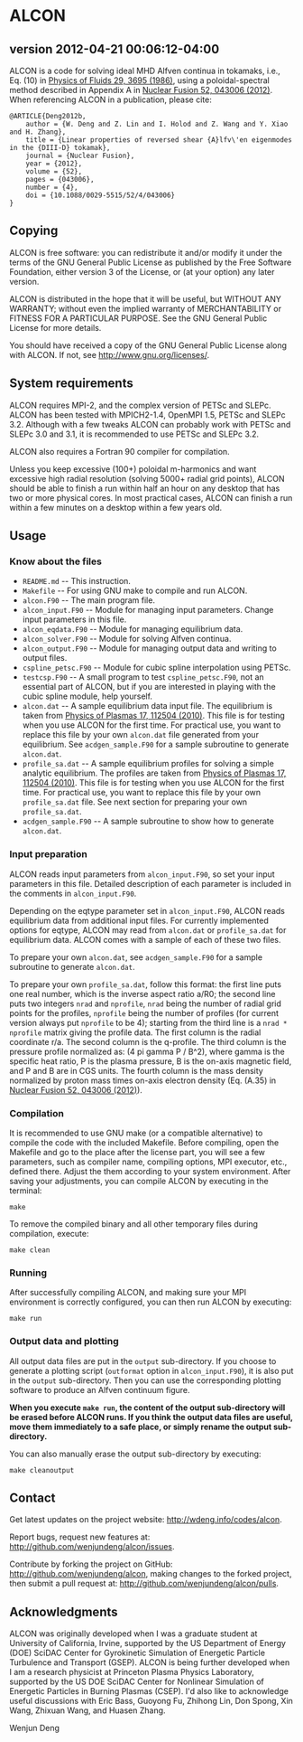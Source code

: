 ALCON
=====
version 2012-04-21 00:06:12-04:00
---------------------------------

ALCON is a code for solving ideal MHD Alfven continua in tokamaks,
i.e., Eq. (10) in
[Physics of Fluids 29, 3695 (1986)](http://dx.doi.org/10.1063/1.865801),
using a poloidal-spectral method described in Appendix A in
[Nuclear Fusion 52, 043006 (2012)](http://wdeng.info/?p=117).
When referencing ALCON in a publication, please cite:

	@ARTICLE{Deng2012b,
		author = {W. Deng and Z. Lin and I. Holod and Z. Wang and Y. Xiao and H. Zhang},
		title = {Linear properties of reversed shear {A}lfv\'en eigenmodes in the {DIII-D} tokamak},
		journal = {Nuclear Fusion},
		year = {2012},
		volume = {52},
		pages = {043006},
		number = {4},
		doi = {10.1088/0029-5515/52/4/043006}
	}


Copying
-------

ALCON is free software: you can redistribute it and/or modify
it under the terms of the GNU General Public License as published by
the Free Software Foundation, either version 3 of the License, or
(at your option) any later version.

ALCON is distributed in the hope that it will be useful,
but WITHOUT ANY WARRANTY; without even the implied warranty of
MERCHANTABILITY or FITNESS FOR A PARTICULAR PURPOSE.  See the
GNU General Public License for more details.

You should have received a copy of the GNU General Public License
along with ALCON.  If not, see <http://www.gnu.org/licenses/>.


System requirements
-------------------

ALCON requires MPI-2, and the complex version of PETSc and SLEPc.  ALCON has
been tested with MPICH2-1.4, OpenMPI 1.5, PETSc and SLEPc 3.2.  Although with a
few tweaks ALCON can probably work with PETSc and SLEPc 3.0 and 3.1, it is
recommended to use PETSc and SLEPc 3.2.

ALCON also requires a Fortran 90 compiler for compilation.

Unless you keep excessive (100+) poloidal m-harmonics and want excessive high
radial resolution (solving 5000+ radial grid points), ALCON should be able to
finish a run within half an hour on any desktop that has two or more physical
cores.  In most practical cases, ALCON can finish a run within a few minutes on
a desktop within a few years old.


Usage
-----

### Know about the files

+ `README.md` -- This instruction.
+ `Makefile` -- For using GNU make to compile and run ALCON.
+ `alcon.F90` -- The main program file.
+ `alcon_input.F90` -- Module for managing input parameters. Change input
parameters in this file.
+ `alcon_eqdata.F90` -- Module for managing equilibrium data.
+ `alcon_solver.F90` -- Module for solving Alfven continua.
+ `alcon_output.F90` -- Module for managing output data and writing to output
files.
+ `cspline_petsc.F90` -- Module for cubic spline interpolation using PETSc.
+ `testcsp.F90` -- A small program to test `cspline_petsc.F90`, not an
essential part of ALCON, but if you are interested in playing with the cubic
spline module, help yourself.
+ `alcon.dat` -- A sample equilibrium data input file.  The equilibrium is
taken from [Physics of Plasmas 17, 112504 (2010)](http://wdeng.info/?p=37).
This file is for testing when you use ALCON for the first time.  For practical
use, you want to replace this file by your own `alcon.dat` file generated from
your equilibrium.  See `acdgen_sample.F90` for a sample subroutine to generate
`alcon.dat`.
+ `profile_sa.dat` -- A sample equilibrium profiles for solving a simple
analytic equilibrium.  The profiles are taken from
[Physics of Plasmas 17, 112504 (2010)](http://wdeng.info/?p=37).  This file is
for testing when you use ALCON for the first time.  For practical use, you want
to replace this file by your own `profile_sa.dat` file.  See next section for
preparing your own `profile_sa.dat`.
+ `acdgen_sample.F90` -- A sample subroutine to show how to generate
`alcon.dat`.


### Input preparation

ALCON reads input parameters from `alcon_input.F90`, so set your input
parameters in this file.  Detailed description of each parameter is included in
the comments in `alcon_input.F90`.

Depending on the eqtype parameter set in `alcon_input.F90`, ALCON reads
equilibrium data from additional input files.  For currently implemented
options for eqtype, ALCON may read from `alcon.dat` or `profile_sa.dat` for
equilibrium data.  ALCON comes with a sample of each of these two files.

To prepare your own `alcon.dat`, see `acdgen_sample.F90` for a sample
subroutine to generate `alcon.dat`.

To prepare your own `profile_sa.dat`, follow this format: the first line puts
one real number, which is the inverse aspect ratio a/R0; the second line puts
two integers `nrad` and `nprofile`, `nrad` being the number of radial grid
points for the profiles, `nprofile` being the number of profiles (for current
version always put `nprofile` to be 4); starting from the third line is a
`nrad * nprofile` matrix giving the profile data.  The first column is the radial
coordinate r/a.  The second column is the q-profile.  The third column is the
pressure profile normalized as: (4 pi gamma P / B^2), where gamma is the
specific heat ratio, P is the plasma pressure, B is the on-axis magnetic field,
and P and B are in CGS units.  The fourth column is the mass density normalized
by proton mass times on-axis electron density (Eq. (A.35) in
[Nuclear Fusion 52, 043006 (2012)](http://wdeng.info/?p=117)).


### Compilation

It is recommended to use GNU make (or a compatible alternative) to compile the
code with the included Makefile.  Before compiling, open the Makefile and go to
the place after the license part, you will see a few parameters, such as
compiler name, compiling options, MPI executor, etc., defined there.  Adjust
the them according to your system environment.  After saving your adjustments,
you can compile ALCON by executing in the terminal:

	make

To remove the compiled binary and all other temporary files during compilation,
execute:

	make clean


### Running

After successfully compiling ALCON, and making sure your MPI environment is
correctly configured, you can then run ALCON by executing:

	make run


### Output data and plotting

All output data files are put in the `output` sub-directory.  If you choose to
generate a plotting script (`outformat` option in `alcon_input.F90`), it is
also put in the `output` sub-directory.  Then you can use the corresponding
plotting software to produce an Alfven continuum figure.

**When you execute `make run`, the content of the output sub-directory will be
erased before ALCON runs.  If you think the output data files are useful, move
them immediately to a safe place, or simply rename the output sub-directory.**

You can also manually erase the output sub-directory by executing:

	make cleanoutput


Contact
-------

Get latest updates on the project website:
<http://wdeng.info/codes/alcon>.

Report bugs, request new features at:
<http://github.com/wenjundeng/alcon/issues>.

Contribute by forking the project on GitHub:
<http://github.com/wenjundeng/alcon>, making changes to the forked project,
then submit a pull request at: <http://github.com/wenjundeng/alcon/pulls>.


Acknowledgments
---------------

ALCON was originally developed when I was a graduate student at University of
California, Irvine, supported by the US Department of Energy (DOE) SciDAC
Center for Gyrokinetic Simulation of Energetic Particle Turbulence and
Transport (GSEP).  ALCON is being further developed when I am a research
physicist at Princeton Plasma Physics Laboratory, supported by the US DOE
SciDAC Center for Nonlinear Simulation of Energetic Particles in Burning
Plasmas (CSEP).  I'd also like to acknowledge useful discussions with Eric
Bass, Guoyong Fu, Zhihong Lin, Don Spong, Xin Wang, Zhixuan Wang, and
Huasen Zhang.

Wenjun Deng


